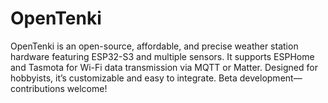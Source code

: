 # OpenTenki
OpenTenki is an open-source, affordable, and precise weather station hardware featuring ESP32-S3 and multiple sensors. It supports ESPHome and Tasmota for Wi-Fi data transmission via MQTT or Matter. Designed for hobbyists, it’s customizable and easy to integrate. Beta development—contributions welcome!
